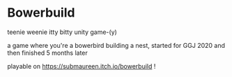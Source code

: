 # Bowerbuild
teenie weenie itty bitty unity game-(y)

a game where you're a bowerbird building a nest, started for GGJ 2020 and then finished 5 months later

playable on https://submaureen.itch.io/bowerbuild !
